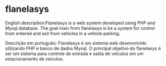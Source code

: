 # flanelasys
English description:Flanelasys is a web system developed using PHP and Mysql database.
The goal main from flanelasys is be a system for control from entered and exit from vehicles in a vehicle parking.

Descrição em português:
Flanelasys é um sistema web desenvolvido utilizando PHP e banco de dados Mysql.
O principal objetivo do flanelasys é ser um sistema para controle de entrada e saída de veículos em um estacionamento de veículos.
